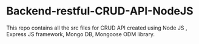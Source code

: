 # Backend-restful-CRUD-API-NodeJS
This repo contains all the src files for CRUD API created using Node JS , Express JS framework, Mongo DB, Mongoose ODM library.

